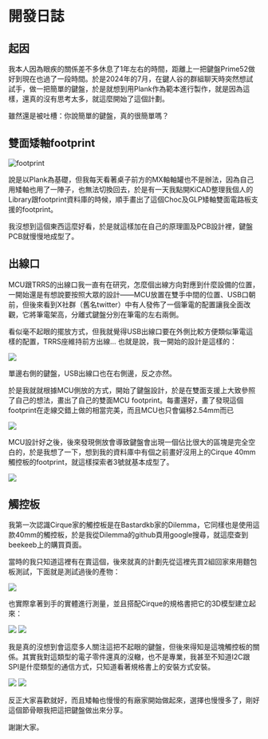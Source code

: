 # 開發日誌

## 起因

我本人因為眼疾的關係差不多休息了1年左右的時間，距離上一把鍵盤Prime52做好到現在也過了一段時間。於是2024年的7月，在鍵人谷的群組聊天時突然想試試手，做一把簡單的鍵盤，於是就想到用Plank作為範本進行製作，就是因為這樣，還真的沒有思考太多，就這麼開始了這個計劃。

雖然還是被吐槽：你說簡單的鍵盤，真的很簡單嗎？

## 雙面矮軸footprint

![footprint](pic/log/ft.png)

說是以Plank為基礎，但我每天看著桌子前方的MX軸軸罐也不是辦法，因為自己用矮軸也用了一陣子，也無法切換回去，於是有一天我點開KiCAD整理我個人的Library跟footprint資料庫的時候，順手畫出了這個Choc及GLP矮軸雙面電路板支援的footprint。

我沒想到這個東西這麼好看，於是就這樣加在自己的原理圖及PCB設計裡，鍵盤PCB就慢慢地成型了。

## 出線口

MCU跟TRRS的出線口我一直有在研究，怎麼個出線方向對應到什麼設備的位置，一開始還是有想說要按照大眾的設計——MCU放置在雙手中間的位置、USB口朝前，但後來看到X社群（舊名twitter）中有人發佈了一個筆電的配置讓我全面改觀，它將筆電架高，分離式鍵盤分別在筆電的左右兩側。

看似毫不起眼的擺放方式，但我就覺得USB出線口要在外側比較方便類似筆電這樣的配置，TRRS座維持前方出線... 也就是說，我一開始的設計是這樣的：

![](pic/log/p2.png)

單邊右側的鍵盤，USB出線口也在右側邊，反之亦然。

於是我就就根據MCU側放的方式，開始了鍵盤設計，於是在雙面支援上大致參照了自己的想法，畫出了自己的雙面MCU footprint。每畫還好，畫了發現這個footprint在走線交錯上做的相當完美，而且MCU也只會偏移2.54mm而已

![](pic/log/ft2.png)

MCU設計好之後，後來發現側放會導致鍵盤會出現一個佔比很大的區塊是完全空白的，於是我想了一下，想到我的資料庫中有個之前畫好沒用上的Cirque 40mm觸控板的footprint，就這樣探索者3號就基本成型了。

![](pic/log/p1.png)

## 觸控板

我第一次認識Cirque家的觸控板是在Bastardkb家的Dilemma，它同樣也是使用這款40mm的觸控板，於是我從Dilemma的github頁用google搜尋，就這麼查到beekeeb上的購買頁面。

當時的我只知道這裡有在賣這個，後來就真的計劃先從這裡先買2組回家來用麵包板測試，下面就是測試過後的產物：

![](pic/log/l1.jpg)

也實際拿著到手的實體進行測量，並且搭配Cirque的規格書把它的3D模型建立起來：

![](pic/log/l2.jpg)
![](pic/log/l3.jpg)

我是真的沒想到會這麼多人關注這把不起眼的鍵盤，但後來得知是這塊觸控板的關係。其實我對這類型的電子零件還真的沒轍，也不是專業，我甚至不知道I2C跟SPI是什麼類型的通信方式，只知道看著規格書上的安裝方式安裝。

![](pic/log/s.png)
![](pic/log/l4.jpg)

反正大家喜歡就好，而且矮軸也慢慢的有廠家開始做起來，選擇也慢慢多了，剛好這個節骨眼我把這把鍵盤做出來分享。

謝謝大家。






















